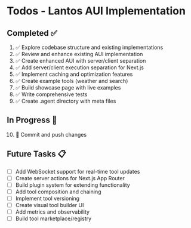 # Todos - Lantos AUI Implementation

## Completed ✅
1. ✅ Explore codebase structure and existing implementations
2. ✅ Review and enhance existing AUI implementation  
3. ✅ Create enhanced AUI with server/client separation
4. ✅ Add server/client execution separation for Next.js
5. ✅ Implement caching and optimization features
6. ✅ Create example tools (weather and search)
7. ✅ Build showcase page with live examples
8. ✅ Write comprehensive tests
9. ✅ Create .agent directory with meta files

## In Progress 🔄
10. 🔄 Commit and push changes

## Future Tasks 📋
- [ ] Add WebSocket support for real-time tool updates
- [ ] Create server actions for Next.js App Router
- [ ] Build plugin system for extending functionality
- [ ] Add tool composition and chaining
- [ ] Implement tool versioning
- [ ] Create visual tool builder UI
- [ ] Add metrics and observability
- [ ] Build tool marketplace/registry